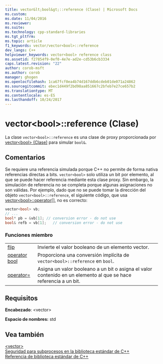 ```yaml
---
title: vector&lt;bool&gt;::reference (Clase) | Microsoft Docs
ms.custom: 
ms.date: 11/04/2016
ms.reviewer: 
ms.suite: 
ms.technology: cpp-standard-libraries
ms.tgt_pltfrm: 
ms.topic: article
f1_keywords: vector/vector<bool>::reference
dev_langs: C++
helpviewer_keywords: vector<bool> reference class
ms.assetid: f27854f9-0ef0-4e7e-ad2e-cd53b6cb3334
caps.latest.revision: "22"
author: corob-msft
ms.author: corob
manager: ghogen
ms.openlocfilehash: 1ca67fcf0ea4b74d167ddb6cdeb01de071a24862
ms.sourcegitcommit: ebec1d449f2bd98aa851667c2bfeb7e27ce657b2
ms.translationtype: MT
ms.contentlocale: es-ES
ms.lasthandoff: 10/24/2017
---
```

# <a name="vectorltboolgtreference-class"></a>vector&lt;bool&gt;::reference (Clase)
La clase `vector<bool>::reference` es una clase de proxy proporcionada por [vector\<bool> (Clase)](../standard-library/vector-bool-class.md) para simular `bool&`.  
  
## <a name="remarks"></a>Comentarios  
 Se requiere una referencia simulada porque C++ no permite de forma nativa referencias directas a bits. `vector<bool>` solo utiliza un bit por elemento, al que se puede hacer referencia mediante esta clase proxy. Sin embargo, la simulación de referencia no se completa porque algunas asignaciones no son válidas. Por ejemplo, dado que no se puede tomar la dirección del objeto `vector<bool>::reference`, el siguiente código, que usa [vector\<bool>::operator&#91;&#93;](http://msdn.microsoft.com/Library/97738633-690d-4069-b2d9-8c54104fbfdd), no es correcto:  
  
```cpp  
vector<bool> vb;  
// ...  
bool* pb = &vb[1]; // conversion error - do not use  
bool& refb = vb[1];   // conversion error - do not use  
```  
  
### <a name="member-functions"></a>Funciones miembro  
  
|||  
|-|-|  
|[flip](../standard-library/vector-bool-reference-flip.md)|Invierte el valor booleano de un elemento vector.|  
|[operator bool](../standard-library/vector-bool-reference-operator-bool.md)|Proporciona una conversión implícita de `vector<bool>::reference` en `bool`.|  
|[operator=](../standard-library/vector-bool-reference-operator-assign.md)|Asigna un valor booleano a un bit o asigna el valor contenido en un elemento al que se hace referencia a un bit.|  
  
## <a name="requirements"></a>Requisitos  
 **Encabezado**: \<vector>  
  
 **Espacio de nombres:** std  
  
## <a name="see-also"></a>Vea también  
 [\<vector>](../standard-library/vector.md)   
 [Seguridad para subprocesos en la biblioteca estándar de C++](../standard-library/thread-safety-in-the-cpp-standard-library.md)   
 [Referencia de biblioteca estándar de C++](../standard-library/cpp-standard-library-reference.md)


